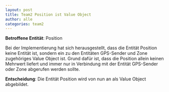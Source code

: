 ```yaml
---
layout: post
title: Team2 Position ist Value Object
author: alle
categories: team2
---
```


**Betroffene Entität**: Position

Bei der Implementierung hat sich herausgestellt, dass die Entität Position keine Entität ist,
sondern ein zu den Entitäten GPS-Sender und Zone zugehöriges Value Object ist.
Grund dafür ist, dass die Position allein keinen Mehrwert liefert und immer nur in Verbindung mit der Entität GPS-Sender oder Zone abgerufen werden sollte.


**Entscheidung**: Die Entität Position wird von nun an als Value Object abgebildet.
